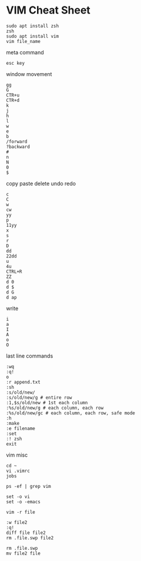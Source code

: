 # VIM Cheat Sheet
```console
sudo apt install zsh
zsh
sudo apt install vim
vim file_name
```
meta command
```
esc key
```
window movement
```console
gg
G
CTR+u
CTR+d
k
j
h
l
w
e
b
/forward
?backward
#
n
N
0
$
```
copy paste delete undo redo
```console
c
C
w
cw
yy
p
11yy
x
s
r
D
dd
22dd
u
4u
CTRL+R
ZZ
d 0
d $
d G
d ap
```
write
```console
i
a
I
A
o
O
```
last line commands
```console
:wq
:q!
o
:r append.txt
:sh
:s/old/new/
:s/old/new/g # entire row
:1,$s/old/new # 1st each column
:%s/old/new/g # each column, each row
:%s/old/new/gc # each column, each row, safe mode
:h
:make
:e filename
:set
:! zsh
exit
```
vim misc
```
cd ~
vi .vimrc
jobs

ps -ef | grep vim

set -o vi
set -o -emacs

vim -r file

:w file2
:q!
diff file file2
rm .file.swp file2

rm .file.swp
mv file2 file
